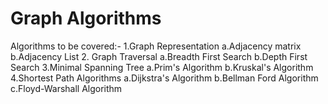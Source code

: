 # Graph Algorithms
Algorithms to be covered:-
1.Graph Representation
  a.Adjacency matrix
  b.Adjacency List
2. Graph Traversal
  a.Breadth First Search
  b.Depth First Search
3.Minimal Spanning Tree
  a.Prim's Algorithm
  b.Kruskal's Algorithm
4.Shortest Path Algorithms
  a.Dijkstra's Algorithm
  b.Bellman Ford Algorithm
  c.Floyd-Warshall Algorithm
